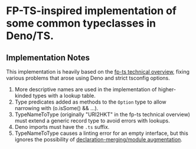 # FP-TS-inspired implementation of some common typeclasses in Deno/TS.

## Implementation Notes

This implementation is heavily based on the [fp-ts technical overview](https://gist.github.com/gcanti/2b455c5008c2e1674ab3e8d5790cdad5),
fixing various problems that arose using Deno and strict tsconfig options.

1. More descriptive names are used in the implementation of higher-kinded types with a lookup table.
2. Type predicates added as methods to the `Option` type to allow narrowing with (o.isSome() && ...).
3. TypeNameToType (originally "URI2HKT" in the fp-ts technical overview) must extend a generic record type to avoid errors with lookups.
4. Deno imports must have the `.ts` suffix.
5. TypeNameToType causes a linting error for an empty interface, but this ignores the possibility of [declaration-merging/module augmentation](https://www.typescriptlang.org/docs/handbook/declaration-merging.html#module-augmentation).
